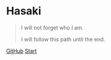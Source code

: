 # Hasaki


> I will not forget who I am.
>
> I will follow this path until the end.

[GitHub](https://github.com/oldmanadvancing/docsify-cli.git)
[Start](README.md)

